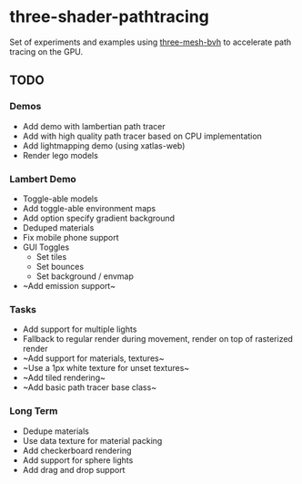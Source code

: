 # three-shader-pathtracing

Set of experiments and examples using [three-mesh-bvh](https://github.com/gkjohnson/three-mesh-bvh) to accelerate path tracing on the GPU.

## TODO

### Demos
- Add demo with lambertian path tracer
- Add with high quality path tracer based on CPU implementation
- Add lightmapping demo (using xatlas-web)
- Render lego models

### Lambert Demo
- Toggle-able models
- Add toggle-able environment maps
- Add option specify gradient background
- Deduped materials
- Fix mobile phone support
- GUI Toggles
  - Set tiles
  - Set bounces
  - Set background / envmap
- ~Add emission support~

### Tasks
- Add support for multiple lights
- Fallback to regular render during movement, render on top of rasterized render
- ~Add support for materials, textures~
- ~Use a 1px white texture for unset textures~
- ~Add tiled rendering~
- ~Add basic path tracer base class~

### Long Term
- Dedupe materials
- Use data texture for material packing
- Add checkerboard rendering
- Add support for sphere lights
- Add drag and drop support
